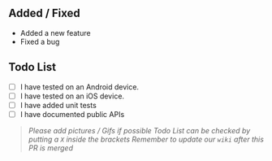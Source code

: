 ## Added / Fixed

- Added a new feature
- Fixed a bug

## Todo List

- [ ] I have tested on an Android device.
- [ ] I have tested on an iOS device.
- [ ] I have added unit tests
- [ ] I have documented public APIs

>*Please add pictures / Gifs if possible*
>*Todo List can be checked by putting a `X` inside the brackets*
>*Remember to update our `wiki` after this PR is merged*
